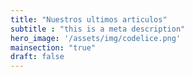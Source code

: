 ```yaml
---
title: "Nuestros ultimos articulos"
subtitle : "this is a meta description"
hero_image: '/assets/img/codelice.png'
mainsection: "true"
draft: false
---
```

